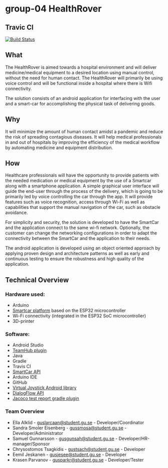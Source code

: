 # group-04 HealthRover
## Travic CI
[![Build Status](https://travis-ci.com/DIT112-V20/group-04.svg?branch=master)](https://travis-ci.com/DIT112-V20/group-04)
## What
The HealthRover is aimed towards a hospital environment and will deliver medicine/medical equipment to a desired location using manual control, without the need for human contact. The HealthRover will primarily be using voice control and will be functional inside a hospital where there is Wifi connectivity.

The solution consists of an android application for interfacing with the user and a smart-car for accomplishing the physical task of delivering goods.

## Why
It will minimize the amount of human contact amidst a pandemic and reduce the risk of spreading contagious diseases. It will help medical professionals in and out of hospitals by improving the efficiency of the medical workflow by automating medicine and equipment distribution. 

## How
Healthcare professionals will have the opportunity to provide patients with the needed medication or medical equipment by the use of a Smartcar along with a smartphone application. A simple graphical user interface will guide the end-user through the process of the delivery, which is going to be primarily led by voice controlling the car through the app. It will provide features such as voice recognition, access through Wi-Fi as well as capabilities that support the manual navigation of the car, such as obstacle avoidance.

For simplicity and security, the solution is developed to have the SmartCar and the application connect to the same wi-fi network. Optionally, the customer can change the networking configurations in order to adapt the connectivity between the SmartCar and the application to their needs.

The android application is developed using an object oriented approach by applying proven design and architecture patterns as well as early and continuous testing to ensure the robustness and high quality of the application. 

## Technical Overview

### Hardware used:
- Arduino
- [Smartcar platform](https://www.hackster.io/platisd/getting-started-with-the-smartcar-platform-1648ad) based on the ESP32 microcontroller
- Wi-Fi connectivity (integrated in the ESP32 SoC microcontroller)
- 3D-printer

 
### Software:
- Android Studio
- [TeamHub plugin](https://teamhub.dev/)
- Java
- Gradle
- Travis CI
- [SmartCar API](https://platisd.github.io/smartcar_shield/)
- Arduino IDE
- GitHub
- [Virtual Joystick Android library](https://github.com/controlwear/virtual-joystick-android)
- [DialogFlow API](https://dialogflow.com/)
- [Jacoco test report gradle plugin](https://github.com/vanniktech/gradle-android-junit-jacoco-plugin)


 
### Team Overview
- Ella Alklid - guslarcaan@student.gu.se - Developer/Coordinator
- Sandra Smoler Eisenberg - gussmosa@student.gu.se - Developer/Administrator
- Samuel Gunnarsson - gusgunsah@student.gu.se - Developer/HR-manager/Sponsor 
- Chrysostomos Tsagkidis - gustsach@student.gu.se - Developer
- Eemil Jeskanen - gusjesee@student.gu.se - Developer
- Krasen Parvanov - gusparkr@student.gu.se - Developer/Tester
